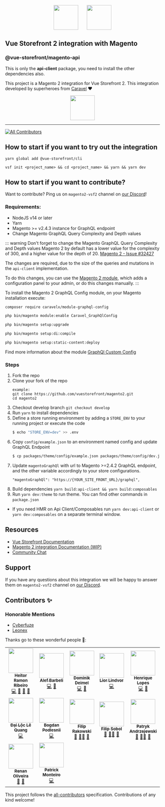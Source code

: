 <div align="center">
<img src="https://blog.vuestorefront.io/wp-content/uploads/2020/01/1QU9F6hQlFyHsJIbsdmt6FA.png" height="80px"/>  <img src="https://upload.wikimedia.org/wikipedia/commons/thumb/5/55/Magento_Logo.svg/2560px-Magento_Logo.svg.png" height="80px"/>
</div>

## Vue Storefront 2 integration with Magento

### @vue-storefront/magento-api

This is only the **api-client** package, you need to install the other dependencies also.

This project is a Magento 2 integration for Vue Storefront 2.
This integration developed by superheroes from [Caravel](https://github.com/caravelx) ❤️
<div align="center">
<img src="https://user-images.githubusercontent.com/1626923/127100067-98eda368-94e3-47dd-b824-842d38dc8550.png" height="80px"/>
</div>
<hr />

<!-- ALL-CONTRIBUTORS-BADGE:START - Do not remove or modify this section -->
[![All Contributors](https://img.shields.io/badge/all_contributors-12-orange.svg?style=flat-square)](#contributors-)
<!-- ALL-CONTRIBUTORS-BADGE:END -->

## How to start if you want to try out the integration

```
yarn global add @vue-storefront/cli
```
```
vsf init <project_name> && cd <project_name> && yarn && yarn dev
```

## How to start if you want to contribute?

Want to contribute? Ping us on `magento2-vsf2` channel on [our Discord](http://discord.vuestorefront.io)!

### Requirements:
- NodeJS v14 or later
- Yarn
- Magento >= v2.4.3 instance for GraphQL endpoint
- Change Magento GraphQL Query Complexity and Depth values

::: warning Don't forget to change the Magento GraphQL Query Complexity and Depth values
Magento 2 by default has a lower value for the complexity of 300, and a higher value for the depth of 20. [Magento 2 - Issue #32427](https://github.com/magento/magento2/issues/32427#issuecomment-860478483)

The changes are required, due to the size of the queries and mutations in the `api-client` implementation.

To do this changes, you can use the [Magento 2 module](https://github.com/caravelx/module-graphql-config), which adds a configuration panel to your admin, or do this changes manually.
:::

To install the Magento 2 GraphQL Config module, on your Magento installation execute:

```bash
composer require caravelx/module-graphql-config

php bin/magento module:enable Caravel_GraphQlConfig

php bin/magento setup:upgrade

php bin/magento setup:di:compile

php bin/magento setup:static-content:deploy
```

Find more information about the module [GraphQl Custom Config](https://github.com/caravelx/module-graphql-config)

### Steps
1. Fork the repo
2. Clone your fork of the repo
    ```
    example:
    git clone https://github.com/vuestorefront/magento2.git
    cd magento2
    ```
3. Checkout develop branch `git checkout develop`
4. Run `yarn` to install dependencies
5. Define a store running environment by adding a `STORE_ENV` to your running project or execute the code
    ```bash
    $ echo "STORE_ENV=dev" >> .env
    ```
6. Copy `config/example.json` to an environment named config and update GraphQL Endpoint
    ```bash
    $ cp packages/theme/config/example.json packages/theme/config/dev.json
    ```
7. Update `magentoGraphQl` with url to Magento >=2.4.2 GraphQL endpoint, and the other variable accordingly to your store configurations.
    ```
    "magentoGraphQl": "https://{YOUR_SITE_FRONT_URL}/graphql",
    ```
8. Build dependencies `yarn build:api-client && yarn build:composables`
9. Run `yarn dev:theme` to run theme. You can find other commands in `package.json`
- If you need HMR on Api Client/Composables run `yarn dev:api-client` or `yarn dev:composables` on a separate terminal window.

## Resources

- [Vue Storefront Documentation](https://docs.vuestorefront.io/v2/)
- [Magento 2 integration Documentation (WIP)](https://docs.vuestorefront.io/magento)
- [Community Chat](http://discord.vuestorefront.io)

## Support

If you have any questions about this integration we will be happy to answer them on  `magento2-vsf2` channel on [our Discord](http://discord.vuestorefront.io).

## Contributors ✨

### Honorable Mentions
- [Cyberfuze](https://cyberfuze.com/)
- [Leonex](https://www.leonex.de/)

Thanks go to these wonderful people 🙌:

<!-- ALL-CONTRIBUTORS-LIST:START - Do not remove or modify this section -->
<!-- prettier-ignore-start -->
<!-- markdownlint-disable -->
<table>
  <tr>
    <td align="center"><a href="https://github.com/bloodf"><img src="https://avatars.githubusercontent.com/u/1626923?v=4?s=80" width="80px;" alt=""/><br /><sub><b>Heitor Ramon Ribeiro</b></sub></a><br /><a href="https://github.com/vuestorefront/magento2/commits?author=bloodf" title="Code">💻</a> <a href="#maintenance-bloodf" title="Maintenance">🚧</a> <a href="https://github.com/vuestorefront/magento2/commits?author=bloodf" title="Documentation">📖</a> <a href="#projectManagement-bloodf" title="Project Management">📆</a></td>
    <td align="center"><a href="https://github.com/alefbarbeli"><img src="https://avatars.githubusercontent.com/u/7727647?v=4?s=80" width="80px;" alt=""/><br /><sub><b>Alef Barbeli</b></sub></a><br /><a href="https://github.com/vuestorefront/magento2/commits?author=alefbarbeli" title="Code">💻</a> <a href="https://github.com/vuestorefront/magento2/commits?author=alefbarbeli" title="Documentation">📖</a></td>
    <td align="center"><a href="https://github.com/domideimel"><img src="https://avatars.githubusercontent.com/u/32941053?v=4?s=80" width="80px;" alt=""/><br /><sub><b>Dominik Deimel</b></sub></a><br /><a href="https://github.com/vuestorefront/magento2/commits?author=domideimel" title="Code">💻</a> <a href="https://github.com/vuestorefront/magento2/commits?author=domideimel" title="Documentation">📖</a></td>
    <td align="center"><a href="https://github.com/LiorLindvor"><img src="https://avatars.githubusercontent.com/u/6757942?v=4?s=80" width="80px;" alt=""/><br /><sub><b>Lior Lindvor</b></sub></a><br /><a href="https://github.com/vuestorefront/magento2/commits?author=LiorLindvor" title="Code">💻</a></td>
    <td align="center"><a href="https://github.com/hcmlopes"><img src="https://avatars.githubusercontent.com/u/20449158?v=4?s=80" width="80px;" alt=""/><br /><sub><b>Henrique Lopes</b></sub></a><br /><a href="https://github.com/vuestorefront/magento2/commits?author=hcmlopes" title="Code">💻</a> <a href="https://github.com/vuestorefront/magento2/commits?author=hcmlopes" title="Documentation">📖</a></td>
  </tr>
  <tr>
    <td align="center"><a href="https://github.com/DaiLoc5698"><img src="https://avatars.githubusercontent.com/u/76195735?v=4?s=80" width="80px;" alt=""/><br /><sub><b>Đại Lộc Lê Quang</b></sub></a><br /><a href="https://github.com/vuestorefront/magento2/commits?author=DaiLoc5698" title="Code">💻</a></td>
    <td align="center"><a href="https://mediabridge.solutions/"><img src="https://avatars.githubusercontent.com/u/10129233?v=4?s=80" width="80px;" alt=""/><br /><sub><b>Bogdan Podlesnii</b></sub></a><br /><a href="https://github.com/vuestorefront/magento2/commits?author=zfmaster" title="Code">💻</a></td>
    <td align="center"><a href="https://github.com/filrak"><img src="https://avatars.githubusercontent.com/u/15185752?v=4?s=80" width="80px;" alt=""/><br /><sub><b>Filip Rakowski</b></sub></a><br /><a href="#question-filrak" title="Answering Questions">💬</a> <a href="#mentoring-filrak" title="Mentoring">🧑‍🏫</a> <a href="https://github.com/vuestorefront/magento2/pulls?q=is%3Apr+reviewed-by%3Afilrak" title="Reviewed Pull Requests">👀</a></td>
    <td align="center"><a href="https://github.com/filipsobol"><img src="https://avatars.githubusercontent.com/u/4145208?v=4?s=80" width="80px;" alt=""/><br /><sub><b>Filip Sobol</b></sub></a><br /><a href="#question-filipsobol" title="Answering Questions">💬</a> <a href="#mentoring-filipsobol" title="Mentoring">🧑‍🏫</a> <a href="https://github.com/vuestorefront/magento2/pulls?q=is%3Apr+reviewed-by%3Afilipsobol" title="Reviewed Pull Requests">👀</a></td>
    <td align="center"><a href="https://github.com/andrzejewsky"><img src="https://avatars.githubusercontent.com/u/7943292?v=4?s=80" width="80px;" alt=""/><br /><sub><b>Patryk Andrzejewski</b></sub></a><br /><a href="#question-andrzejewsky" title="Answering Questions">💬</a> <a href="#mentoring-andrzejewsky" title="Mentoring">🧑‍🏫</a> <a href="https://github.com/vuestorefront/magento2/pulls?q=is%3Apr+reviewed-by%3Aandrzejewsky" title="Reviewed Pull Requests">👀</a></td>
  </tr>
  <tr>
    <td align="center"><a href="https://github.com/renanoliveira0"><img src="https://avatars.githubusercontent.com/u/1081576?v=4?s=80" width="80px;" alt=""/><br /><sub><b>Renan Oliveira</b></sub></a><br /><a href="#tool-renanoliveira0" title="Tools">🔧</a> <a href="#plugin-renanoliveira0" title="Plugin/utility libraries">🔌</a></td>
    <td align="center"><a href="https://www.youtube.com/playlist?list=PLBjvYfV_TvwL7srfoBB0QxP1P-iJ5sQnc"><img src="https://avatars.githubusercontent.com/u/13258255?v=4?s=80" width="80px;" alt=""/><br /><sub><b>Patrick Monteiro</b></sub></a><br /><a href="https://github.com/vuestorefront/magento2/commits?author=patrickmonteiro" title="Code">💻</a></td>
  </tr>
</table>

<!-- markdownlint-restore -->
<!-- prettier-ignore-end -->

<!-- ALL-CONTRIBUTORS-LIST:END -->

This project follows the [all-contributors](https://github.com/all-contributors/all-contributors) specification. Contributions of any kind welcome!

